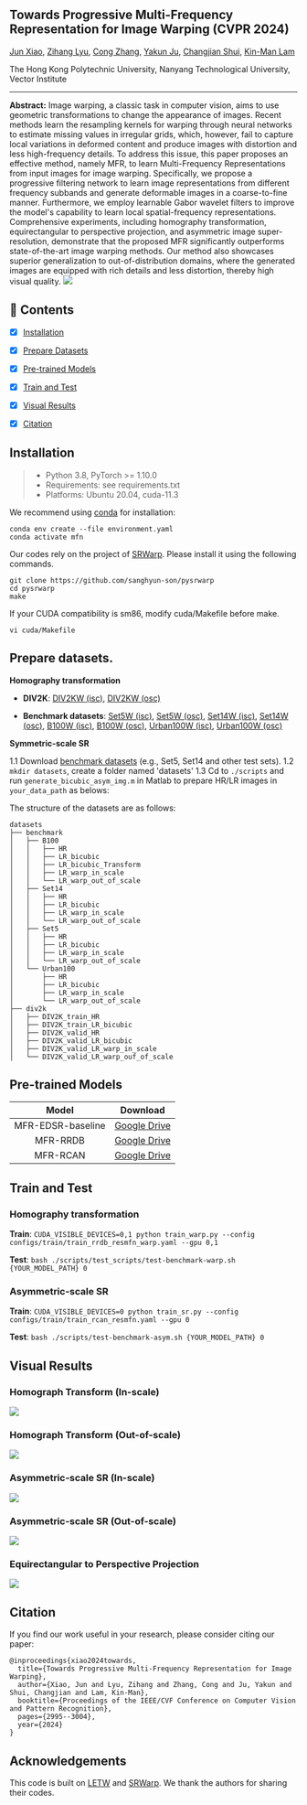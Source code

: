 ## Towards Progressive Multi-Frequency Representation for Image Warping (CVPR 2024)

[Jun Xiao](https://junxiao01.github.io/), [Zihang Lyu](https://scholar.google.com/citations?hl=zh-CN&user=fiUfefMAAAAJ), [Cong Zhang](https://scholar.google.com/citations?user=hHUH1VAAAAAJ&hl=en/), [Yakun Ju](https://kelvin-ju.github.io/yakunju/), [Changjian Shui](https://cjshui.github.io/), [Kin-Man Lam](https://scholar.google.com/citations?user=6yK7bewAAAAJ&hl=zh-CN)

The Hong Kong Polytechnic University, Nanyang Technological University, Vector Institute

---

**Abstract:** Image warping, a classic task in computer vision, aims to use geometric transformations to change the appearance of images. Recent methods learn the resampling kernels for warping through neural networks to estimate missing values in irregular grids, which, however, fail to capture local variations in deformed content and produce images with distortion and less high-frequency details. To address this issue, this paper proposes an effective method, namely MFR, to learn Multi-Frequency Representations from input images for image warping. Specifically, we propose a progressive filtering network to learn image representations from different frequency subbands and generate deformable images in a coarse-to-fine manner. Furthermore, we employ learnable Gabor wavelet filters to improve the model's capability to learn local spatial-frequency representations. Comprehensive experiments, including homography transformation, equirectangular to perspective projection, and asymmetric image super-resolution, demonstrate that the proposed MFR significantly outperforms state-of-the-art image warping methods. Our method also showcases superior generalization to out-of-distribution domains, where the generated images are equipped with rich details and less distortion, thereby high visual quality.
![](figs/method_structure.png)


## 🔗 Contents

- [x] [Installation](#Installation)
- [x] [Prepare Datasets](#Prepare-Datasets)
- [x] [Pre-trained Models](#Pre-trained-Models)
- [x] [Train and Test](#Train-and-Test)
- [x] [Visual Results](#Visual-Results)
- [x] [Citation](#Citation)


## Installation

> - Python 3.8, PyTorch >= 1.10.0
> - Requirements: see requirements.txt
> - Platforms: Ubuntu 20.04, cuda-11.3

We recommend using [conda](https://www.anaconda.com/distribution/) for installation:

```
conda env create --file environment.yaml
conda activate mfn
```

Our codes rely on the project of [SRWarp](https://github.com/sanghyun-son/srwarp). Please install it using the following commands.

```
git clone https://github.com/sanghyun-son/pysrwarp
cd pysrwarp
make
```

If your CUDA compatibility is sm86, modify cuda/Makefile before make.

```
vi cuda/Makefile
```

## Prepare datasets.

**Homography transformation**

- **DIV2K**: [DIV2KW (isc)](https://drive.google.com/drive/folders/1v0zHDzTqghUS3awrw9aQtpSyREBPR-cz?usp=sharing), [DIV2KW (osc)](https://drive.google.com/drive/folders/1sPR3tSnIEfnfWOsbPxWuaFQsCr5kiLT7?usp=sharing)

- **Benchmark datasets**: [Set5W (isc)](https://drive.google.com/drive/folders/19p46Fm1GqxFaz9N6lb5-xEF6fZ4dcVmy?usp=sharing), [Set5W (osc)](https://drive.google.com/drive/folders/1a2BebB8xPnkRc7nKzWkEVao2XK76qJst?usp=sharing), [Set14W (isc)](https://drive.google.com/drive/folders/14QrEoZ1GdQ63lLIHQ1fIsljcVzLYJxTF?usp=share_link), [Set14W (osc)](https://drive.google.com/drive/folders/1qCBzQaLaCCAsj99kDoNWKl_tlj6c6tj_?usp=sharing), [B100W (isc)](https://drive.google.com/drive/folders/1-gr0zMLSkiM_5avZ9C2LVlGeKvNySzlM?usp=sharing), [B100W (osc)](https://drive.google.com/drive/folders/1cvzXRQLw9qJoQoF7LxlT5SRIWdcnH5O5?usp=sharing), [Urban100W (isc)](https://drive.google.com/drive/folders/1sW3T-BislLrXFzqVaFLvLqw0a96Psjt_?usp=sharing), [Urban100W (osc)](https://drive.google.com/drive/folders/135FEZ96sc0I1QcyBKwaHAaiMvIbPZ4yR?usp=sharing)

**Symmetric-scale SR**

1.1 Download [benchmark datasets](https://github.com/xinntao/BasicSR/blob/a19aac61b277f64be050cef7fe578a121d944a0e/docs/Datasets.md) (e.g., Set5, Set14 and other test sets).
1.2 `mkdir datasets`, create a folder named 'datasets'
1.3 Cd to `./scripts` and run `generate_bicubic_asym_img.m` in Matlab to prepare HR/LR images in `your_data_path` as belows:

The structure of the datasets are as follows:

```
datasets
├── benchmark
│   ├── B100
│   │   ├── HR
│   │   ├── LR_bicubic
│   │   ├── LR_bicubic_Transform
│   │   ├── LR_warp_in_scale
│   │   └── LR_warp_out_of_scale
│   ├── Set14
│   │   ├── HR
│   │   ├── LR_bicubic
│   │   ├── LR_warp_in_scale
│   │   └── LR_warp_out_of_scale
│   ├── Set5
│   │   ├── HR
│   │   ├── LR_bicubic
│   │   ├── LR_warp_in_scale
│   │   └── LR_warp_out_of_scale
│   └── Urban100
│       ├── HR
│       ├── LR_bicubic
│       ├── LR_warp_in_scale
│       └── LR_warp_out_of_scale
├── div2k
│   ├── DIV2K_train_HR
│   ├── DIV2K_train_LR_bicubic
│   ├── DIV2K_valid_HR
│   ├── DIV2K_valid_LR_bicubic
│   ├── DIV2K_valid_LR_warp_in_scale
│   └── DIV2K_valid_LR_warp_ouf_of_scale
```

## Pre-trained Models

Model|Download
:-:|:-:
MFR-EDSR-baseline|[Google Drive]()
MFR-RRDB|[Google Drive]()
MFR-RCAN|[Google Drive]()

## Train and Test

### **Homography transformation**

**Train**: `CUDA_VISIBLE_DEVICES=0,1 python train_warp.py --config configs/train/train_rrdb_resmfn_warp.yaml --gpu 0,1`

**Test**: `bash ./scripts/test_scripts/test-benchmark-warp.sh {YOUR_MODEL_PATH} 0`

###  **Asymmetric-scale SR**

**Train**: `CUDA_VISIBLE_DEVICES=0 python train_sr.py --config configs/train/train_rcan_resmfn.yaml --gpu 0`

**Test**: `bash ./scripts/test-benchmark-asym.sh {YOUR_MODEL_PATH} 0`


## Visual Results

### Homograph Transform (In-scale)

![](figs/warp_in_scale.png)

### Homograph Transform (Out-of-scale)

![](figs/warp_out_scale.png)

### Asymmetric-scale SR (In-scale)

![](figs/sr_in_scale.png)

### Asymmetric-scale SR (Out-of-scale)

![](figs/sr_out_scale.png)

### Equirectangular to Perspective Projection

![](figs/erp.png)

## Citation

If you find our work useful in your research, please consider citing our paper:

```
@inproceedings{xiao2024towards,
  title={Towards Progressive Multi-Frequency Representation for Image Warping},
  author={Xiao, Jun and Lyu, Zihang and Zhang, Cong and Ju, Yakun and Shui, Changjian and Lam, Kin-Man},
  booktitle={Proceedings of the IEEE/CVF Conference on Computer Vision and Pattern Recognition},
  pages={2995--3004},
  year={2024}
}
```

## Acknowledgements

This code is built on [LETW](https://github.com/jaewon-lee-b/ltew) and [SRWarp](https://github.com/sanghyun-son/srwarp). We thank the authors for sharing their codes.
